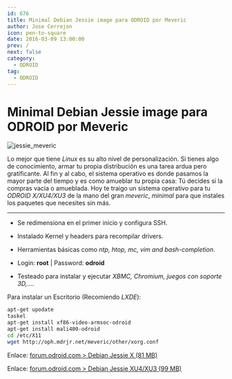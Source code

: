 ```yaml
---
id: 676
title: Minimal Debian Jessie image para ODROID por Meveric
author: Jose Cerrejon
icon: pen-to-square
date: 2016-03-09 13:00:00
prev: /
next: false
category:
  - ODROID
tag:
  - ODROID
---
```


# Minimal Debian Jessie image para ODROID por Meveric

![jessie_meveric](/images/2016/03/jessie_meveric.png)

Lo mejor que tiene *Linux* es su alto nivel de personalización. Si tienes algo de conocimiento, armar tu propia distribución es una tarea ardua pero gratificante. Al fin y al cabo, el sistema operativo es donde pasamos la mayor parte del tiempo y es como amueblar tu propia casa: Tú decides si la compras vacía o amueblada. Hoy te traigo un sistema operativo para tu *ODROID X/XU4/XU3* de la mano del gran *meveric*, *minimal* para que instales los paquetes que necesites sin más.

- - -
* Se redimensiona en el primer inicio y configura SSH.

* Instalado Kernel y headers para recompilar drivers.

* Herramientas básicas como *ntp, htop, mc, vim and bash-completion*.

* Login: **root** | Password: **odroid**

* Testeado para instalar y ejecutar *XBMC, Chromium, juegos con soporte 3D,...*.

Para instalar un Escritorio (Recomiendo *LXDE*):

```bash
apt-get upodate
taskel
apt-get install xf86-video-armsoc-odroid
apt-get install mali400-odroid
cd /etc/X11
wget http://oph.mdrjr.net/meveric/other/xorg.conf
```

Enlace: [forum.odroid.com > Debian Jessie X (81 MB)](http://forum.odroid.com/viewtopic.php?f=23&t=19281)

Enlace: [forum.odroid.com > Debian Jessie XU4/XU3 (99 MB)](http://forum.odroid.com/viewtopic.php?f=96&t=17542)